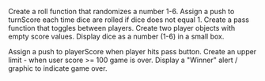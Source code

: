  Create a roll function that randomizes a number 1-6.
 Assign a push to turnScore each time dice are rolled if dice does not equal 1.
 Create a pass function that toggles between players.
 Create two player objects with empty score values.
 Display dice as a number (1-6) in a small box.

 Assign a push to playerScore when player hits pass button.
 Create an upper limit - when user score >= 100 game is over.
 Display a "Winner" alert / graphic to indicate game over.
